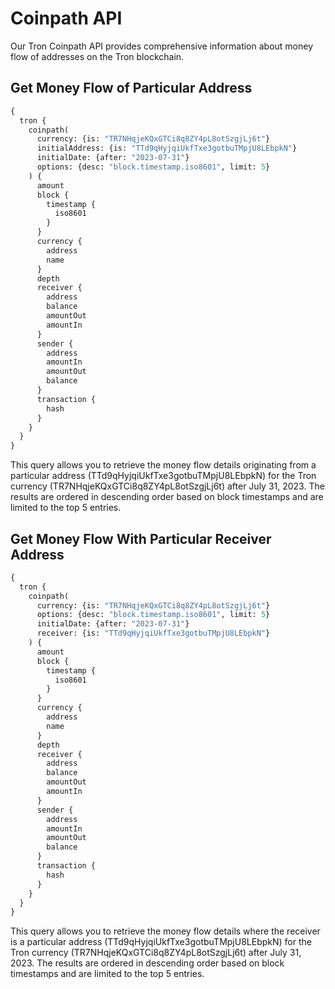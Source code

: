 # Coinpath API

Our Tron Coinpath API provides comprehensive information about money flow of addresses on the Tron blockchain.

## Get Money Flow of Particular Address

```graphql
{
  tron {
    coinpath(
      currency: {is: "TR7NHqjeKQxGTCi8q8ZY4pL8otSzgjLj6t"}
      initialAddress: {is: "TTd9qHyjqiUkfTxe3gotbuTMpjU8LEbpkN"}
      initialDate: {after: "2023-07-31"}
      options: {desc: "block.timestamp.iso8601", limit: 5}
    ) {
      amount
      block {
        timestamp {
          iso8601
        }
      }
      currency {
        address
        name
      }
      depth
      receiver {
        address
        balance
        amountOut
        amountIn
      }
      sender {
        address
        amountIn
        amountOut
        balance
      }
      transaction {
        hash
      }
    }
  }
}
```

This query allows you to retrieve the money flow details originating from a particular address (TTd9qHyjqiUkfTxe3gotbuTMpjU8LEbpkN) for the Tron currency (TR7NHqjeKQxGTCi8q8ZY4pL8otSzgjLj6t) after July 31, 2023. The results are ordered in descending order based on block timestamps and are limited to the top 5 entries.

## Get Money Flow With Particular Receiver Address

```graphql
{
  tron {
    coinpath(
      currency: {is: "TR7NHqjeKQxGTCi8q8ZY4pL8otSzgjLj6t"}
      options: {desc: "block.timestamp.iso8601", limit: 5}
      initialDate: {after: "2023-07-31"}
      receiver: {is: "TTd9qHyjqiUkfTxe3gotbuTMpjU8LEbpkN"}
    ) {
      amount
      block {
        timestamp {
          iso8601
        }
      }
      currency {
        address
        name
      }
      depth
      receiver {
        address
        balance
        amountOut
        amountIn
      }
      sender {
        address
        amountIn
        amountOut
        balance
      }
      transaction {
        hash
      }
    }
  }
}
```
This query allows you to retrieve the money flow details where the receiver is a particular address (TTd9qHyjqiUkfTxe3gotbuTMpjU8LEbpkN) for the Tron currency (TR7NHqjeKQxGTCi8q8ZY4pL8otSzgjLj6t) after July 31, 2023. The results are ordered in descending order based on block timestamps and are limited to the top 5 entries.

